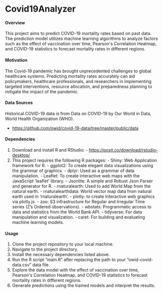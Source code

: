 # Covid19Analyzer

#### Overview
This project aims to predict COVID-19 mortality rates based on past data. The prediction model utilizes machine learning algorithms to analyze factors such as the effect of vaccination over time, Pearson's Correlation Heatmap, and COVID-19 statistics to forecast mortality rates in different regions.

#### Motivation
The Covid-19 pandemic has brought unprecedented challenges to global healthcare systems. Predicting mortality rates accurately can aid policymakers, healthcare professionals, and researchers in implementing targeted interventions, resource allocation, and preparedness planning to mitigate the impact of the pandemic.

#### Data Sources
Historical COVID-19 data is from Data on COVID-19 by Our World in Data, World Health Organization (WHO).
- https://github.com/owid/covid-19-data/tree/master/public/data

#### Dependencies
  1.	Download and install R and RStudio:
    - https://posit.co/download/rstudio-desktop/
  3.	This project requires the following R packages:
    - Shiny: Web Application framework for R.
    - ggplot2: To create elegant data visualizations using the grammar of graphics.
    - dplyr: Used as a grammar of data manipulation.
    - Leaflet: To create interactive web maps with the JavaScript ‘leaflet’ library.
    - Jsonlite: A simple and Robust Json Parser and generator for R.
    - rnaturalearth: Used to add World Map from the natural earth.
    - rnaturalearthdata: World vector map data from natural earth used in ‘rnaturalearth’.
    - plotly: to create Interactive web graphics via plotly.js.
    - zoo: S3 infrastructure for Regular and Irregular Time series (Z’s Ordered observations).
    - wbstats: Programmatic access to data and statistics from the World Bank API.
    - tidyverse: For data manipulation and visualization.
    - caret: For building and evaluating machine learning models.

#### Usage
  1.	Clone the project repository to your local machine.
  2.	Navigate to the project directory.
  3.	Install the necessary dependencies listed above.
  4.	Run the R script “main.R” after replacing the path to your “owid-covid-data.csv” data file.
  5.	Explore the data model with the effect of vaccination over time, Pearson's Correlation Heatmap, and COVID-19 statistics to forecast mortality rates in different regions.
  6.	Generate predictions using the trained models and interpret the results.
     
